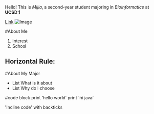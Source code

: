 Hello! 
This is *Mijia*, a second-year student majoring in *Bioinformatics* at **UCSD:)**

[Link](https://docs.google.com/document/d/1hsDxmMN7lChvoSiO1zdqHyTeSPqog7Jjg_Cg_jtOUSo/edit#)
![Image](https://www.pngegg.com/en/png-ztczq)

#About Me
  1. Interest
  2. School

Horizontal Rule:
---

#About My Major
  * List What is it about
  * List Why do I choose

#code block
print 'hello world' 
print 'hi java'

'Incline code' with backticks
